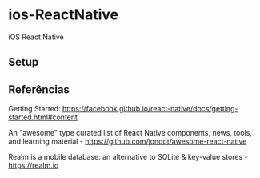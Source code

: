 # ios-ReactNative
iOS React Native

## Setup

## Referências
Getting Started: https://facebook.github.io/react-native/docs/getting-started.html#content

An "awesome" type curated list of React Native components, news, tools, and learning material - https://github.com/jondot/awesome-react-native

Realm is a mobile database: an alternative to SQLite & key-value stores - https://realm.io
